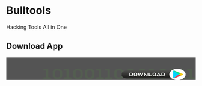 # Bulltools
Hacking Tools All in One

## Download App
  <a href="https://bit.ly/termuxdetective"><img src="https://raw.githubusercontent.com/Bhai4You/bhai4you/master/termux_detective.gif" alt="Termux Detective" width="900" height="60"></a>
  <br>
